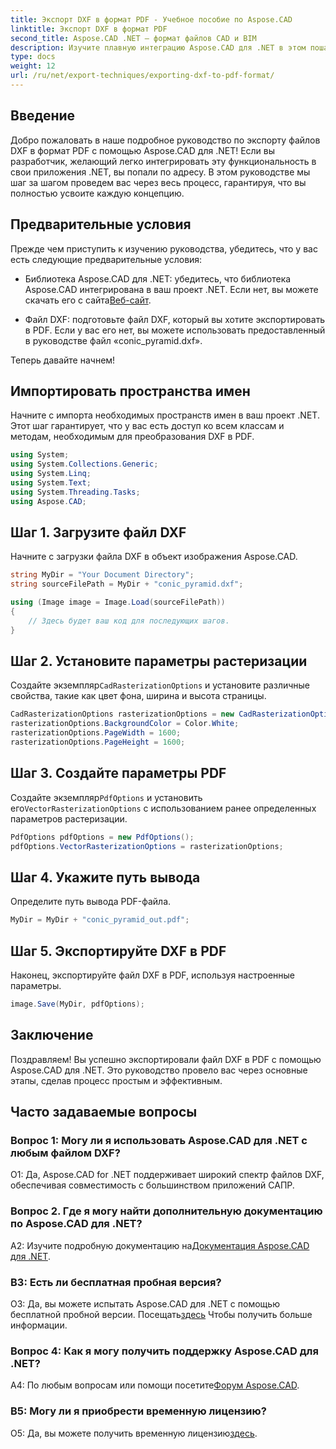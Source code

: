 ```yaml
---
title: Экспорт DXF в формат PDF - Учебное пособие по Aspose.CAD
linktitle: Экспорт DXF в формат PDF
second_title: Aspose.CAD .NET — формат файлов CAD и BIM
description: Изучите плавную интеграцию Aspose.CAD для .NET в этом пошаговом руководстве по легкому экспорту файлов DXF в PDF.
type: docs
weight: 12
url: /ru/net/export-techniques/exporting-dxf-to-pdf-format/
---
```

## Введение

Добро пожаловать в наше подробное руководство по экспорту файлов DXF в формат PDF с помощью Aspose.CAD для .NET! Если вы разработчик, желающий легко интегрировать эту функциональность в свои приложения .NET, вы попали по адресу. В этом руководстве мы шаг за шагом проведем вас через весь процесс, гарантируя, что вы полностью усвоите каждую концепцию.

## Предварительные условия

Прежде чем приступить к изучению руководства, убедитесь, что у вас есть следующие предварительные условия:

-  Библиотека Aspose.CAD для .NET: убедитесь, что библиотека Aspose.CAD интегрирована в ваш проект .NET. Если нет, вы можете скачать его с сайта[Веб-сайт](https://releases.aspose.com/cad/net/).

- Файл DXF: подготовьте файл DXF, который вы хотите экспортировать в PDF. Если у вас его нет, вы можете использовать предоставленный в руководстве файл «conic_pyramid.dxf».

Теперь давайте начнем!

## Импортировать пространства имен

Начните с импорта необходимых пространств имен в ваш проект .NET. Этот шаг гарантирует, что у вас есть доступ ко всем классам и методам, необходимым для преобразования DXF в PDF.

```csharp
using System;
using System.Collections.Generic;
using System.Linq;
using System.Text;
using System.Threading.Tasks;
using Aspose.CAD;
```

## Шаг 1. Загрузите файл DXF

Начните с загрузки файла DXF в объект изображения Aspose.CAD.

```csharp
string MyDir = "Your Document Directory";
string sourceFilePath = MyDir + "conic_pyramid.dxf";

using (Image image = Image.Load(sourceFilePath))
{
    // Здесь будет ваш код для последующих шагов.
}
```

## Шаг 2. Установите параметры растеризации

 Создайте экземпляр`CadRasterizationOptions` и установите различные свойства, такие как цвет фона, ширина и высота страницы.

```csharp
CadRasterizationOptions rasterizationOptions = new CadRasterizationOptions();
rasterizationOptions.BackgroundColor = Color.White;
rasterizationOptions.PageWidth = 1600;
rasterizationOptions.PageHeight = 1600;
```

## Шаг 3. Создайте параметры PDF

 Создайте экземпляр`PdfOptions` и установить его`VectorRasterizationOptions` с использованием ранее определенных параметров растеризации.

```csharp
PdfOptions pdfOptions = new PdfOptions();
pdfOptions.VectorRasterizationOptions = rasterizationOptions;
```

## Шаг 4. Укажите путь вывода

Определите путь вывода PDF-файла.

```csharp
MyDir = MyDir + "conic_pyramid_out.pdf";
```

## Шаг 5. Экспортируйте DXF в PDF

Наконец, экспортируйте файл DXF в PDF, используя настроенные параметры.

```csharp
image.Save(MyDir, pdfOptions);
```

## Заключение

Поздравляем! Вы успешно экспортировали файл DXF в PDF с помощью Aspose.CAD для .NET. Это руководство провело вас через основные этапы, сделав процесс простым и эффективным.

## Часто задаваемые вопросы

### Вопрос 1: Могу ли я использовать Aspose.CAD для .NET с любым файлом DXF?

О1: Да, Aspose.CAD for .NET поддерживает широкий спектр файлов DXF, обеспечивая совместимость с большинством приложений САПР.

### Вопрос 2. Где я могу найти дополнительную документацию по Aspose.CAD для .NET?

 A2: Изучите подробную документацию на[Документация Aspose.CAD для .NET](https://reference.aspose.com/cad/net/).

### В3: Есть ли бесплатная пробная версия?

 О3: Да, вы можете испытать Aspose.CAD для .NET с помощью бесплатной пробной версии. Посещать[здесь](https://releases.aspose.com/) Чтобы получить больше информации.

### Вопрос 4: Как я могу получить поддержку Aspose.CAD для .NET?

A4: По любым вопросам или помощи посетите[Форум Aspose.CAD](https://forum.aspose.com/c/cad/19).

### В5: Могу ли я приобрести временную лицензию?

 О5: Да, вы можете получить временную лицензию[здесь](https://purchase.aspose.com/temporary-license/).